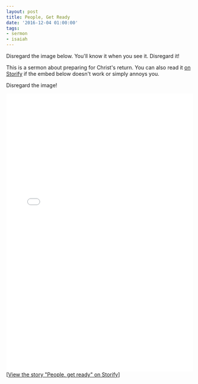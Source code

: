 ```yaml
---
layout: post
title: People, Get Ready
date: '2016-12-04 01:00:00'
tags:
- sermon
- isaiah
---
```


Disregard the image below. You'll know it when you see it. Disregard it! 

This is a sermon about preparing for Christ's return. You can also read it [on Storify](https://storify.com/pastordan/people-get-ready) if the embed below doesn't work or simply annoys you.

Disregard the image!

<div class="storify"><iframe src="//storify.com/pastordan/people-get-ready/embed?template=slideshow" width="100%" height="750" frameborder="no" allowtransparency="true"></iframe><script src="//storify.com/pastordan/people-get-ready.js?template=slideshow"></script><noscript>[<a href="//storify.com/pastordan/people-get-ready" target="_blank">View the story "People, get ready" on Storify</a>]</noscript></div>